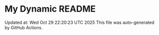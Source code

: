 # My Dynamic README
Updated at: Wed Oct 29 22:20:23 UTC 2025
This file was auto-generated by GitHub Actions.
